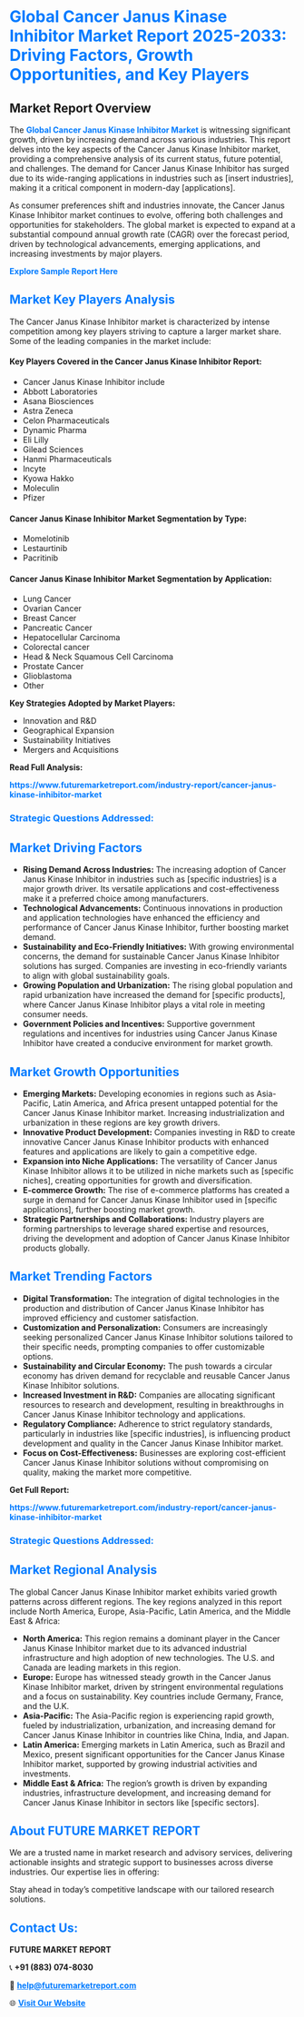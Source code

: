 <h1 style="color: #007BFF;">Global Cancer Janus Kinase Inhibitor Market Report 2025-2033: Driving Factors, Growth Opportunities, and Key Players</h1>

<section id="overview">
<h2>Market Report Overview</h2>
<p>The <a href="https://www.futuremarketreport.com/industry-report/cancer-janus-kinase-inhibitor-market" style="color: #007BFF; text-decoration: none;"><strong>Global Cancer Janus Kinase Inhibitor Market</strong></a> is witnessing significant growth, driven by increasing demand across various industries. This report delves into the key aspects of the Cancer Janus Kinase Inhibitor market, providing a comprehensive analysis of its current status, future potential, and challenges. The demand for Cancer Janus Kinase Inhibitor has surged due to its wide-ranging applications in industries such as [insert industries], making it a critical component in modern-day [applications].</p>
<p>As consumer preferences shift and industries innovate, the Cancer Janus Kinase Inhibitor market continues to evolve, offering both challenges and opportunities for stakeholders. The global market is expected to expand at a substantial compound annual growth rate (CAGR) over the forecast period, driven by technological advancements, emerging applications, and increasing investments by major players.</p>
</section>

<section id="overview">
<p><a href="https://www.futuremarketreport.com/request-sample/reportId=98939" style="color: #007BFF; text-decoration: none;"><strong>Explore Sample Report Here</strong></a></p>
</section>

<section id="key-players">
<h2 style="color: #007BFF;">Market Key Players Analysis</h2>
<p>The Cancer Janus Kinase Inhibitor market is characterized by intense competition among key players striving to capture a larger market share. Some of the leading companies in the market include:</p>
<h4>Key Players Covered in the Cancer Janus Kinase Inhibitor Report:</h4>
<ul><li>Cancer Janus Kinase Inhibitor include</li><li>Abbott Laboratories</li><li>Asana Biosciences</li><li>Astra Zeneca</li><li>Celon Pharmaceuticals</li><li>Dynamic Pharma</li><li>Eli Lilly</li><li>Gilead Sciences</li><li>Hanmi Pharmaceuticals</li><li>Incyte</li><li>Kyowa Hakko</li><li>Moleculin</li><li>Pfizer</li></ul>
<h4>Cancer Janus Kinase Inhibitor Market Segmentation by Type:</h4>
<ul><li>Momelotinib</li><li>Lestaurtinib</li><li>Pacritinib</li></ul>

<h4>Cancer Janus Kinase Inhibitor Market Segmentation by Application:</h4>
<ul><li>Lung Cancer</li><li>Ovarian Cancer</li><li>Breast Cancer</li><li>Pancreatic Cancer</li><li>Hepatocellular Carcinoma</li><li>Colorectal cancer</li><li>Head &amp; Neck Squamous Cell Carcinoma</li><li>Prostate Cancer</li><li>Glioblastoma</li><li>Other</li></ul>
<p><strong>Key Strategies Adopted by Market Players:</strong></p>
<ul>
<li>Innovation and R&D</li>
<li>Geographical Expansion</li>
<li>Sustainability Initiatives</li>
<li>Mergers and Acquisitions</li>
</ul>
</section>

<section>
<p><strong>Read Full Analysis: </strong></p><a href="https://www.futuremarketreport.com/industry-report/cancer-janus-kinase-inhibitor-market" style="color: #007BFF; text-decoration: none;"><strong>https://www.futuremarketreport.com/industry-report/cancer-janus-kinase-inhibitor-market</strong></a>
<h3 style="color: #007BFF;">Strategic Questions Addressed:</h3>
</section>

<section id="driving-factors">
<h2 style="color: #007BFF;">Market Driving Factors</h2>
<ul>
<li><strong>Rising Demand Across Industries:</strong> The increasing adoption of Cancer Janus Kinase Inhibitor in industries such as [specific industries] is a major growth driver. Its versatile applications and cost-effectiveness make it a preferred choice among manufacturers.</li>
<li><strong>Technological Advancements:</strong> Continuous innovations in production and application technologies have enhanced the efficiency and performance of Cancer Janus Kinase Inhibitor, further boosting market demand.</li>
<li><strong>Sustainability and Eco-Friendly Initiatives:</strong> With growing environmental concerns, the demand for sustainable Cancer Janus Kinase Inhibitor solutions has surged. Companies are investing in eco-friendly variants to align with global sustainability goals.</li>
<li><strong>Growing Population and Urbanization:</strong> The rising global population and rapid urbanization have increased the demand for [specific products], where Cancer Janus Kinase Inhibitor plays a vital role in meeting consumer needs.</li>
<li><strong>Government Policies and Incentives:</strong> Supportive government regulations and incentives for industries using Cancer Janus Kinase Inhibitor have created a conducive environment for market growth.</li>
</ul>
</section>

<section id="growth-opportunities">
<h2 style="color: #007BFF;">Market Growth Opportunities</h2>
<ul>
<li><strong>Emerging Markets:</strong> Developing economies in regions such as Asia-Pacific, Latin America, and Africa present untapped potential for the Cancer Janus Kinase Inhibitor market. Increasing industrialization and urbanization in these regions are key growth drivers.</li>
<li><strong>Innovative Product Development:</strong> Companies investing in R&D to create innovative Cancer Janus Kinase Inhibitor products with enhanced features and applications are likely to gain a competitive edge.</li>
<li><strong>Expansion into Niche Applications:</strong> The versatility of Cancer Janus Kinase Inhibitor allows it to be utilized in niche markets such as [specific niches], creating opportunities for growth and diversification.</li>
<li><strong>E-commerce Growth:</strong> The rise of e-commerce platforms has created a surge in demand for Cancer Janus Kinase Inhibitor used in [specific applications], further boosting market growth.</li>
<li><strong>Strategic Partnerships and Collaborations:</strong> Industry players are forming partnerships to leverage shared expertise and resources, driving the development and adoption of Cancer Janus Kinase Inhibitor products globally.</li>
</ul>
</section>

<section id="trending-factors">
<h2 style="color: #007BFF;">Market Trending Factors</h2>
<ul>
<li><strong>Digital Transformation:</strong> The integration of digital technologies in the production and distribution of Cancer Janus Kinase Inhibitor has improved efficiency and customer satisfaction.</li>
<li><strong>Customization and Personalization:</strong> Consumers are increasingly seeking personalized Cancer Janus Kinase Inhibitor solutions tailored to their specific needs, prompting companies to offer customizable options.</li>
<li><strong>Sustainability and Circular Economy:</strong> The push towards a circular economy has driven demand for recyclable and reusable Cancer Janus Kinase Inhibitor solutions.</li>
<li><strong>Increased Investment in R&D:</strong> Companies are allocating significant resources to research and development, resulting in breakthroughs in Cancer Janus Kinase Inhibitor technology and applications.</li>
<li><strong>Regulatory Compliance:</strong> Adherence to strict regulatory standards, particularly in industries like [specific industries], is influencing product development and quality in the Cancer Janus Kinase Inhibitor market.</li>
<li><strong>Focus on Cost-Effectiveness:</strong> Businesses are exploring cost-efficient Cancer Janus Kinase Inhibitor solutions without compromising on quality, making the market more competitive.</li>
</ul>
</section>

<section>
<p><strong>Get Full Report: </strong></p><a href="https://www.futuremarketreport.com/industry-report/cancer-janus-kinase-inhibitor-market" style="color: #007BFF; text-decoration: none;"><strong>https://www.futuremarketreport.com/industry-report/cancer-janus-kinase-inhibitor-market</strong></a>
<h3 style="color: #007BFF;">Strategic Questions Addressed:</h3>
</section>


<section id="regional-analysis">
<h2 style="color: #007BFF;">Market Regional Analysis</h2>
<p>The global Cancer Janus Kinase Inhibitor market exhibits varied growth patterns across different regions. The key regions analyzed in this report include North America, Europe, Asia-Pacific, Latin America, and the Middle East & Africa:</p>
<ul>
<li><strong>North America:</strong> This region remains a dominant player in the Cancer Janus Kinase Inhibitor market due to its advanced industrial infrastructure and high adoption of new technologies. The U.S. and Canada are leading markets in this region.</li>
<li><strong>Europe:</strong> Europe has witnessed steady growth in the Cancer Janus Kinase Inhibitor market, driven by stringent environmental regulations and a focus on sustainability. Key countries include Germany, France, and the U.K.</li>
<li><strong>Asia-Pacific:</strong> The Asia-Pacific region is experiencing rapid growth, fueled by industrialization, urbanization, and increasing demand for Cancer Janus Kinase Inhibitor in countries like China, India, and Japan.</li>
<li><strong>Latin America:</strong> Emerging markets in Latin America, such as Brazil and Mexico, present significant opportunities for the Cancer Janus Kinase Inhibitor market, supported by growing industrial activities and investments.</li>
<li><strong>Middle East & Africa:</strong> The region’s growth is driven by expanding industries, infrastructure development, and increasing demand for Cancer Janus Kinase Inhibitor in sectors like [specific sectors].</li>
</ul>
</section>

<footer>
<h2 style="color: #007BFF;">About FUTURE MARKET REPORT</h2>
<p>We are a trusted name in market research and advisory services, delivering actionable insights and strategic support to businesses across diverse industries. Our expertise lies in offering:</p>

<p>Stay ahead in today’s competitive landscape with our tailored research solutions.</p>

<h2 style="color: #007BFF;">Contact Us:</h2>
<p><strong>FUTURE MARKET REPORT</strong></p>
<p>📞 <strong>+91 (883) 074-8030</strong></p>
<p>📧 <strong><a href="mailto:help@futuremarketreport.com" style="color: #007BFF;">help@futuremarketreport.com</a></strong></p>
<p>🌐 <strong><a href="https://www.futuremarketreport.com/" style="color: #007BFF;">Visit Our Website</a></strong></p>
</footer>